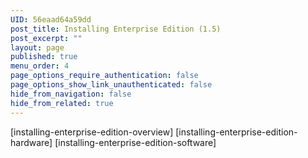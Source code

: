 ```yaml
---
UID: 56eaad64a59dd
post_title: Installing Enterprise Edition (1.5)
post_excerpt: ""
layout: page
published: true
menu_order: 4
page_options_require_authentication: false
page_options_show_link_unauthenticated: false
hide_from_navigation: false
hide_from_related: true
---
```

[installing-enterprise-edition-overview] [installing-enterprise-edition-hardware] [installing-enterprise-edition-software]